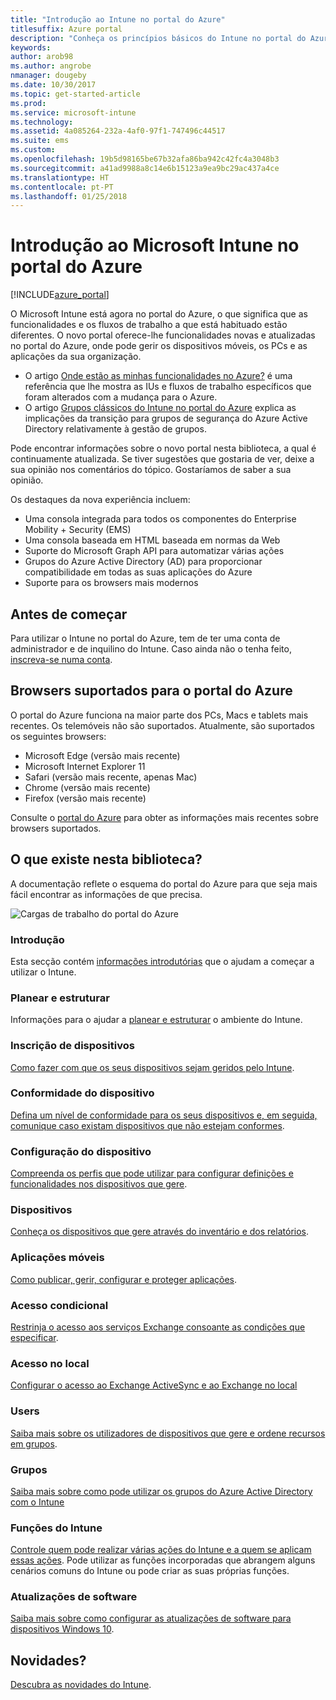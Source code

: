 ```yaml
---
title: "Introdução ao Intune no portal do Azure"
titlesuffix: Azure portal
description: "Conheça os princípios básicos do Intune no portal do Azure e como o pode ajudar a gerir os seus dispositivos.\""
keywords: 
author: arob98
ms.author: angrobe
nmanager: dougeby
ms.date: 10/30/2017
ms.topic: get-started-article
ms.prod: 
ms.service: microsoft-intune
ms.technology: 
ms.assetid: 4a085264-232a-4af0-97f1-747496c44517
ms.suite: ems
ms.custom: 
ms.openlocfilehash: 19b5d98165be67b32afa86ba942c42fc4a3048b3
ms.sourcegitcommit: a41ad9988a8c14e6b15123a9ea9bc29ac437a4ce
ms.translationtype: HT
ms.contentlocale: pt-PT
ms.lasthandoff: 01/25/2018
---
```

# <a name="introduction-to-microsoft-intune-in-the-azure-portal"></a>Introdução ao Microsoft Intune no portal do Azure


[!INCLUDE[azure_portal](./includes/azure_portal.md)]

O Microsoft Intune está agora no portal do Azure, o que significa que as funcionalidades e os fluxos de trabalho a que está habituado estão diferentes.
O novo portal oferece-lhe funcionalidades novas e atualizadas no portal do Azure, onde pode gerir os dispositivos móveis, os PCs e as aplicações da sua organização.

* O artigo [Onde estão as minhas funcionalidades no Azure?](ui-changes.md) é uma referência que lhe mostra as IUs e fluxos de trabalho específicos que foram alterados com a mudança para o Azure.
* O artigo [Grupos clássicos do Intune no portal do Azure](groups-get-started.md) explica as implicações da transição para grupos de segurança do Azure Active Directory relativamente à gestão de grupos.




Pode encontrar informações sobre o novo portal nesta biblioteca, a qual é continuamente atualizada. Se tiver sugestões que gostaria de ver, deixe a sua opinião nos comentários do tópico. Gostaríamos de saber a sua opinião.

Os destaques da nova experiência incluem:

- Uma consola integrada para todos os componentes do Enterprise Mobility + Security (EMS)
- Uma consola baseada em HTML baseada em normas da Web
- Suporte do Microsoft Graph API para automatizar várias ações
- Grupos do Azure Active Directory (AD) para proporcionar compatibilidade em todas as suas aplicações do Azure
- Suporte para os browsers mais modernos

## <a name="before-you-start"></a>Antes de começar

Para utilizar o Intune no portal do Azure, tem de ter uma conta de administrador e de inquilino do Intune. Caso ainda não o tenha feito, [inscreva-se numa conta](https://portal.office.com/Signup/Signup.aspx?OfferId=40BE278A-DFD1-470a-9EF7-9F2596EA7FF9&dl=INTUNE_A&ali=1#0%20).

## <a name="supported-web-browsers-for-the-azure-portal"></a>Browsers suportados para o portal do Azure

O portal do Azure funciona na maior parte dos PCs, Macs e tablets mais recentes. Os telemóveis não são suportados.
Atualmente, são suportados os seguintes browsers:

- Microsoft Edge (versão mais recente)
- Microsoft Internet Explorer 11
- Safari (versão mais recente, apenas Mac)
- Chrome (versão mais recente)
- Firefox (versão mais recente)

Consulte o [portal do Azure](https://docs.microsoft.com/azure/azure-preview-portal-supported-browsers-devices) para obter as informações mais recentes sobre browsers suportados.

## <a name="whats-in-this-library"></a>O que existe nesta biblioteca?

A documentação reflete o esquema do portal do Azure para que seja mais fácil encontrar as informações de que precisa.

![Cargas de trabalho do portal do Azure](./media/azure-portal-workloads.png)

### <a name="introduction-and-get-started"></a>Introdução
Esta secção contém [informações introdutórias](introduction-intune.md) que o ajudam a começar a utilizar o Intune.
### <a name="plan-and-design"></a>Planear e estruturar
Informações para o ajudar a [planear e estruturar](/intune-classic/plan-design/introduction) o ambiente do Intune.
### <a name="device-enrollment"></a>Inscrição de dispositivos
[Como fazer com que os seus dispositivos sejam geridos pelo Intune](device-enrollment.md).
### <a name="device-compliance"></a>Conformidade do dispositivo
[Defina um nível de conformidade para os seus dispositivos e, em seguida, comunique caso existam dispositivos que não estejam conformes](device-compliance.md).
### <a name="device-configuration"></a>Configuração do dispositivo
[Compreenda os perfis que pode utilizar para configurar definições e funcionalidades nos dispositivos que gere](device-profiles.md).
### <a name="devices"></a>Dispositivos
[Conheça os dispositivos que gere através do inventário e dos relatórios](device-management.md).
### <a name="mobile-apps"></a>Aplicações móveis
[Como publicar, gerir, configurar e proteger aplicações](app-management.md).
### <a name="conditional-access"></a>Acesso condicional
[Restrinja o acesso aos serviços Exchange consoante as condições que especificar](conditional-access.md).
### <a name="on-premises-access"></a>Acesso no local
[Configurar o acesso ao Exchange ActiveSync e ao Exchange no local](/intune-classic/deploy-use/mobile-device-management-with-exchange-activesync-and-microsoft-intune)
### <a name="users"></a>Users
[Saiba mais sobre os utilizadores de dispositivos que gere e ordene recursos em grupos](users-add.md).
### <a name="groups"></a>Grupos
[Saiba mais sobre como pode utilizar os grupos do Azure Active Directory com o Intune](groups-get-started.md)
### <a name="intune-roles"></a>Funções do Intune
[Controle quem pode realizar várias ações do Intune e a quem se aplicam essas ações](role-based-access-control.md). Pode utilizar as funções incorporadas que abrangem alguns cenários comuns do Intune ou pode criar as suas próprias funções.
### <a name="software-updates"></a>Atualizações de software
[Saiba mais sobre como configurar as atualizações de software para dispositivos Windows 10](windows-update-for-business-configure.md).



## <a name="whats-new"></a>Novidades?

[Descubra as novidades do Intune](whats-new.md).
